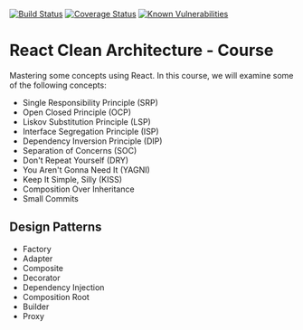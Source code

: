 [![Build Status](https://travis-ci.com/hducati/react-clean-architecture.svg?branch=master)](https://travis-ci.com/hducati/react-clean-architecture)
[![Coverage Status](https://coveralls.io/repos/github/hducati/react-clean-architecture/badge.svg?branch=master)](https://coveralls.io/github/hducati/react-clean-architecture?branch=master)
[![Known Vulnerabilities](https://snyk.io/test/github/hducati/react-clean-architecture/badge.svg)](https://snyk.io/test/github/hducati/react-clean-architecture/badge.svg)

# React Clean Architecture - Course

Mastering some concepts using React.
In this course, we will examine some of the following concepts:

* Single Responsibility Principle (SRP)
* Open Closed Principle (OCP)
* Liskov Substitution Principle (LSP)
* Interface Segregation Principle (ISP)
* Dependency Inversion Principle (DIP)
* Separation of Concerns (SOC)
* Don't Repeat Yourself (DRY)
* You Aren't Gonna Need It (YAGNI)
* Keep It Simple, Silly (KISS)
* Composition Over Inheritance
* Small Commits

## Design Patterns

* Factory
* Adapter
* Composite
* Decorator
* Dependency Injection
* Composition Root
* Builder
* Proxy